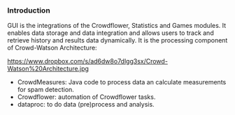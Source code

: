 ### Introduction

GUI is the integrations of the Crowdflower, Statistics and Games modules. It enables data storage and data integration and allows users to track and retrieve history and results data dynamically. 
It is the processing component of Crowd-Watson Architecture:

https://www.dropbox.com/s/ad6dw8o7dlgg3sx/Crowd-Watson%20Architecture.jpg


- CrowdMeasures: Java code to process data an calculate measurements for spam detection. 
- Crowdflower: automation of Crowdflower tasks. 
- dataproc: to do data (pre)process and analysis. 
